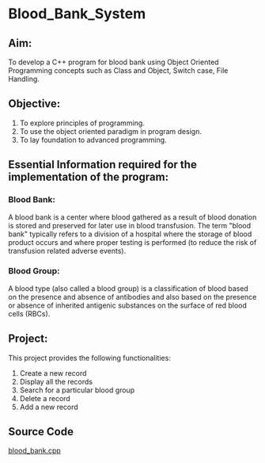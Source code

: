 # Blood_Bank_System

## Aim: 
To develop a C++ program for blood bank using Object Oriented Programming concepts such as Class and Object, Switch case, File Handling.

## Objective:
1. To explore principles of programming.
2. To use the object oriented paradigm in program design.
3. To lay foundation to advanced programming.

## Essential Information required for the implementation of the program:

### Blood Bank:
A blood bank is a center where blood gathered as a result of blood donation is stored and preserved for later use in blood transfusion. The term "blood bank" typically refers to a division of a hospital where the storage of blood product occurs and where proper testing is performed (to reduce the risk of transfusion related adverse events).
### Blood Group:
A blood type (also called a blood group) is a classification of blood based on the presence and absence of antibodies and also based on the presence or absence of inherited antigenic substances on the surface of red blood cells (RBCs). 

## Project:
This project provides the following functionalities:
1.	Create a new record
2.	Display all the records
3.	Search for a particular blood group
4.	Delete a record
5.	Add a new record

## Source Code
[blood_bank.cpp](blood_bank.cpp)
